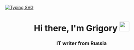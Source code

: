
<a href="https://git.io/typing-svg"><img src="https://readme-typing-svg.herokuapp.com?font=Fira+Code&pause=1000&color=CD14E4&width=435&lines=I'm+passionate+about+computers%2C+;development.;Always+in+the+process+of+self-development!" alt="Typing SVG" /></a>
<h1 align="center">Hi there, I'm <a color="blue">Grigory</a> 
<img src="https://github.com/blackcater/blackcater/raw/main/images/Hi.gif" height="32"/></h1>
<h3 align="center">IT writer from Russia</h3>



  
